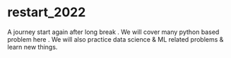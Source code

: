 # restart_2022
A journey start again after long break . We will cover many python based problem here . We will also practice data science &amp; ML related problems &amp; learn new things.
